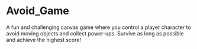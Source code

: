 # Avoid_Game
A fun and challenging canvas game where you control a player character to avoid moving objects and collect power-ups. Survive as long as possible and achieve the highest score!
